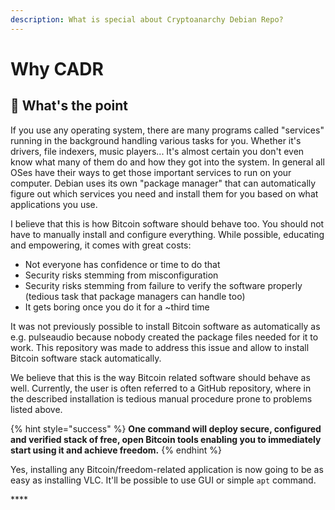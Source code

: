 ```yaml
---
description: What is special about Cryptoanarchy Debian Repo?
---
```


# Why CADR

## 🎯 What's the point

If you use any operating system, there are many programs called "services" running in the background handling various tasks for you. Whether it's drivers, file indexers, music players... It's almost certain you don't even know what many of them do and how they got into the system. In general all OSes have their ways to get those important services to run on your computer. Debian uses its own "package manager" that can automatically figure out which services you need and install them for you based on what applications you use.

I believe that this is how Bitcoin software should behave too. You should not have to manually install and configure everything. While possible, educating and empowering, it comes with great costs:

* Not everyone has confidence or time to do that
* Security risks stemming from misconfiguration
* Security risks stemming from failure to verify the software properly \(tedious task that package managers can handle too\)
* It gets boring once you do it for a ~third time

It was not previously possible to install Bitcoin software as automatically as e.g. pulseaudio because nobody created the package files needed for it to work. This repository was made to address this issue and allow to install Bitcoin software stack automatically. 

We believe that this is the way Bitcoin related software should behave as well. Currently, the user is often referred to a GitHub repository, where in the described installation is tedious manual procedure prone to problems listed above.

{% hint style="success" %}
**One command will deploy secure, configured and verified stack of free, open Bitcoin tools enabling you to immediately start using it and achieve freedom.** 
{% endhint %}

Yes, installing any Bitcoin/freedom-related application is now going to be as easy as installing VLC. It'll be possible to use GUI or simple `apt` command. 

\*\*\*\*

